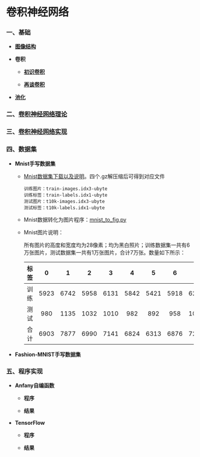 # 卷积神经网络

### 一、基础

* **[图像结构](https://github.com/Anfany/Machine-Learning-for-Beginner-by-Python3/blob/master/CNN/fig.md)**


* **卷积**

    * **[初识卷积](https://github.com/Anfany/Machine-Learning-for-Beginner-by-Python3/blob/master/CNN/convolution.md)**

    * **[再谈卷积](https://github.com/Anfany/Machine-Learning-for-Beginner-by-Python3/blob/master/CNN/convolution2.md)**

* **[池化](https://github.com/Anfany/Machine-Learning-for-Beginner-by-Python3/blob/master/CNN/pooling.md)**


### 二、[卷积神经网络理论](https://github.com/Anfany/Machine-Learning-for-Beginner-by-Python3/blob/master/CNN/cnn.md)

### 三、[卷积神经网络实现](https://github.com/Anfany/Machine-Learning-for-Beginner-by-Python3/blob/master/CNN/cnn_realize.md)


### 四、数据集

   * **Mnist手写数据集**
      
      + [Mnist数据集下载以及说明](http://yann.lecun.com/exdb/mnist/)。四个.gz解压缩后可得到对应文件
      
            训练图片：train-images.idx3-ubyte
            训练标签：train-labels.idx1-ubyte
            测试图片：t10k-images.idx3-ubyte
            测试标签：t10k-labels.idx1-ubyte
            
      + Mnist数据转化为图片程序：[mnist_to_fig.py](https://github.com/Anfany/Machine-Learning-for-Beginner-by-Python3/blob/master/CNN/mnist_to_fig.py)
      
      + Mnist图片说明：
      
          所有图片的高度和宽度均为28像素；均为黑白照片；训练数据集一共有6万张图片，测试数据集一共有1万张图片，合计7万张。数量如下所示：
         
         | 标签| 0|  1|  2|  3|  4|  5|  6|  7|  8|  9| 合计|
         |:-:|:-:|:-:|:-:|:-:|:-:|:-:|:-:|:-:|:-:|:-:|:-:|
         | 训练| 5923|  6742|5958| 6131|  5842|  5421|  5918|  6265|  5851| 5949|60000|
         | 测试| 980|  1135|  1032|  1010|  982|  892|  958|  1028|  974|  1009|10000 |
         | 合计| 6903| 7877| 6990|7141| 6824| 6313|  6876|  7293|  6825|  6958| 70000|
      
   * **Fashion-MNIST手写数据集**   

   
   
   
### 五、程序实现


   * **Anfany自编函数**
   
      * **程序**
      
      * **结果**
   
   
   * **TensorFlow**

   
      * **程序**
      
      * **结果**
   
       
       
      
      
      
      
      


   








